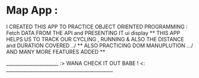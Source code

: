 # Map App : 
I CREATED THIS APP TO PRACTICE OBJECT ORIENTED PROGRAMMING : 
Fetch DATA FROM THE API and PRESENTING IT ui display 
** THIS APP HELPS US TO TRACK OUR CYCLING , RUNNING & ALSO THE DISTANCE and  DURATION COVERED   ../
** ALSO PRACTICING DOM MANUPLUTION .../ AND MANY MORE FEATURES ADDED  ** 



______________________  :>  WANA CHECK IT OUT BABE ! <: _____________________________________________  
